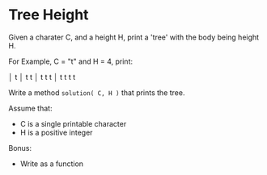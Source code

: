 # Tree Height

Given a charater C, and a height H, print a 'tree' with the body being height H.

For Example, C = "t" and H = 4, print:

│    t
│   t t
│  t t t
│ t t t t

Write a method `solution( C, H )` that prints the tree.

Assume that:
* C is a single printable character
* H is a positive integer

Bonus:
* Write as a function
